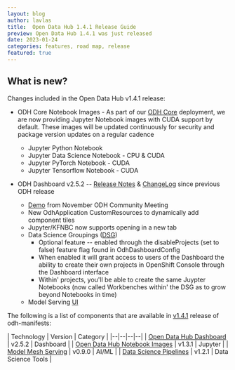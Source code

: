 ```yaml
---
layout: blog
author: lavlas
title:  Open Data Hub 1.4.1 Release Guide
preview: Open Data Hub 1.4.1 was just released
date: 2023-01-24
categories: features, road map, release
featured: true
---
```


What is new?
------
Changes included in the Open Data Hub v1.4.1 release:
* ODH Core Notebook Images - As part of our [ODH Core](http://opendatahub.io/docs/tiered-components.html) deployment, we are now providing Jupyter Notebook images with CUDA support by default.  These images will be updated continuously for security and package version updates on a regular cadence
  * Jupyter Python Notebook
  * Jupyter Data Science Notebook - CPU & CUDA
  * Jupyter PyTorch Notebook - CUDA
  * Jupyter Tensorflow Notebook - CUDA

* ODH Dashboard v2.5.2  -- [Release Notes](https://github.com/opendatahub-io/odh-dashboard/releases/tag/v2.5.2) & [ChangeLog](https://github.com/opendatahub-io/odh-dashboard/compare/v2.2.1...v2.5.2) since previous ODH release
  * [Demo](https://bluejeans.com/s/OSrgirIbbyl) from November ODH Community Meeting
  * New OdhApplication CustomResources to dynamically add component tiles
  * Jupyter/KFNBC now supports opening in a new tab
  * Data Science Groupings ([DSG](https://github.com/opendatahub-io/odh-dashboard/issues/433))
    * Optional feature -- enabled through the disableProjects (set to false) feature flag found in OdhDashboardConfig
    * When enabled it will grant access to users of the Dashboard the ability to create their own projects in OpenShift Console through the Dashboard interface
    * Within' projects, you'll be able to create the same Juypter Notebooks (now called Workbenches within' the DSG as to grow beyond Notebooks in time)
  * Model Serving [UI](https://github.com/opendatahub-io/odh-dashboard/issues/626)

The following is a list of components that are available in [v1.4.1](https://github.com/opendatahub-io/odh-manifests/releases/tag/v1.4.1) release of odh-manifests:

| Technology | Version | Category |
|--|--|--|--|
| [Open Data Hub Dashboard](https://github.com/opendatahub-io/odh-dashboard) | v2.5.2 | Dashboard |
| [Open Data Hub Notebook Images](https://github.com/opendatahub-io/notebooks) | v1.3.1 | Jupyter |
| [Model Mesh Serving](https://github.com/opendatahub-io/modelmesh-serving) | v0.9.0 | AI/ML |
| [Data Science Pipelines](https://github.com/opendatahub-io/data-science-pipelines) | v1.2.1 | Data Science Tools |

